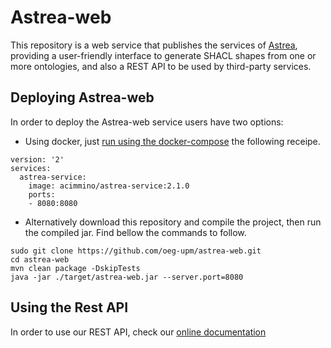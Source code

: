 # Astrea-web
This repository is a web service that publishes the services of [Astrea]([https://github.com/oeg-upm/Astrea](https://github.com/oeg-upm/Astrea)), providing a user-friendly interface to generate SHACL shapes from one or more ontologies, and also a REST API to be used by third-party services.

## Deploying Astrea-web
In order to deploy the Astrea-web service users have two options:
* Using docker, just [run using the docker-compose](https://docs.docker.com/compose/gettingstarted/) the following receipe.
``````
version: '2'
services:
  astrea-service:
    image: acimmino/astrea-service:2.1.0
    ports:
    - 8080:8080
``````
* Alternatively download this repository and compile the project, then run the compiled jar. Find bellow the commands to follow.
``````
sudo git clone https://github.com/oeg-upm/astrea-web.git
cd astrea-web
mvn clean package -DskipTests
java -jar ./target/astrea-web.jar --server.port=8080
``````

## Using the Rest API
In order to use our REST API, check our [online documentation](https://astrea.linkeddata.es/swagger-ui.html)
